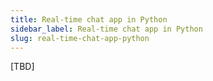 ```yaml
---
title: Real-time chat app in Python
sidebar_label: Real-time chat app in Python
slug: real-time-chat-app-python
---
```


[TBD]